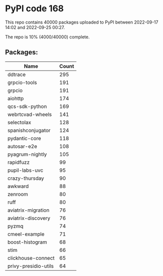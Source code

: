 # PyPI code 168

This repo contains 40000 packages uploaded to PyPI between 
2022-09-17 14:02 and 2022-09-25 00:27.

The repo is 10% (4000/40000) complete.

## Packages:

| Name  | Count |
| ----- | ----- |
| ddtrace | 295 |
| grpcio-tools | 191 |
| grpcio | 191 |
| aiohttp | 174 |
| qcs-sdk-python | 169 |
| webrtcvad-wheels | 141 |
| selectolax | 128 |
| spanishconjugator | 124 |
| pydantic-core | 118 |
| autosar-e2e | 108 |
| pyagrum-nightly | 105 |
| rapidfuzz | 99 |
| pupil-labs-uvc | 95 |
| crazy-thursday | 90 |
| awkward | 88 |
| zenroom | 80 |
| ruff | 80 |
| aviatrix-migration | 76 |
| aviatrix-discovery | 76 |
| pyzmq | 74 |
| cmeel-example | 71 |
| boost-histogram | 68 |
| stim | 66 |
| clickhouse-connect | 65 |
| privy-presidio-utils | 64 |


